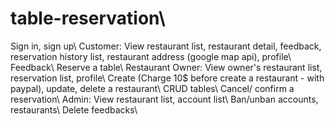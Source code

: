 # table-reservation\\
Sign in, sign up\\
Customer: View restaurant list, restaurant detail, feedback, reservation history list, restaurant address (google map api), profile\\
          Feedback\\
          Reserve a table\\
Restaurant Owner: View owner's restaurant list, reservation list, profile\\
                  Create (Charge 10$ before create a restaurant - with paypal), update, delete a restaurant\\
                  CRUD tables\\
                  Cancel/ confirm a reservation\\
Admin: View restaurant list, account list\\
        Ban/unban accounts, restaurants\\
        Delete feedbacks\\

          
